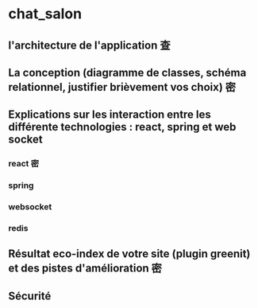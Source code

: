 # chat_salon
## l'architecture de l'application 查

## La conception (diagramme de classes, schéma relationnel, justifier brièvement vos choix) 密
### 
## Explications sur les interaction entre les différente technologies : react, spring et web socket
### react 密
### spring
### websocket
### redis
## Résultat eco-index de votre site (plugin greenit) et des pistes d'amélioration 密
## Sécurité
